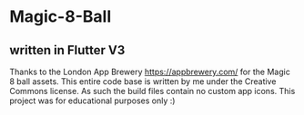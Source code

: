 # Magic-8-Ball

## written in Flutter V3

Thanks to the London App Brewery https://appbrewery.com/ for the Magic 8 ball assets. This entire code base is written by me under the Creative Commons license. As such the build files contain no custom app icons. This project was for educational purposes only :)
